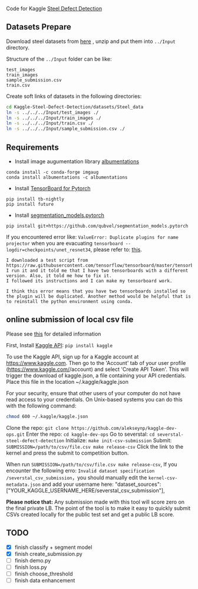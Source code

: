 Code for Kaggle [Steel Defect Detection](https://www.kaggle.com/c/severstal-steel-defect-detection)

## Datasets Prepare
Download steel datasets from [here](https://www.kaggle.com/c/severstal-steel-defect-detection/data) , unzip and put them into `../Input` directory.  

Structure of the `../Input` folder can be like:

```
test_images
train_images
sample_submission.csv
train.csv
```

Create soft links of datasets in the following directories:

```bash
cd Kaggle-Steel-Defect-Detection/datasets/Steel_data
ln -s ../../../Input/test_images ./
ln -s ../../../Input/train_images ./
ln -s ../../../Input/train.csv ./
ln -s ../../../Input/sample_submission.csv ./
```

## Requirements
* Install image augumentation library [albumentations](https://github.com/albu/albumentations)
```
conda install -c conda-forge imgaug
conda install albumentations -c albumentations
```
* Install [TensorBoard for Pytorch](https://pytorch.org/docs/stable/tensorboard.html)
```
pip install tb-nightly
pip install future
```
* Install [segmentation_models.pytorch](https://github.com/qubvel/segmentation_models.pytorch)
```
pip install git+https://github.com/qubvel/segmentation_models.pytorch
```

If you encountered error like: `ValueError: Duplicate plugins for name projector` when you are evacuating `tensorboard --logdir=checkpoints/unet_resnet34`, please refer to: [this](https://github.com/pytorch/pytorch/issues/22676).

```
I downloaded a test script from https://raw.githubusercontent.com/tensorflow/tensorboard/master/tensorboard/tools/diagnose_tensorboard.py
I run it and it told me that I have two tensorboards with a different version. Also, it told me how to fix it.
I followed its instructions and I can make my tensorboard work.

I think this error means that you have two tensorboards installed so the plugin will be duplicated. Another method would be helpful that is to reinstall the python environment using conda.
```

## online submission of local csv file
Please see [this](https://www.kaggle.com/c/severstal-steel-defect-detection/discussion/108638#latest-628715) for detailed information

First, Install [Kaggle API](https://github.com/Kaggle/kaggle-api): `pip install kaggle`

To use the Kaggle API, sign up for a Kaggle account at https://www.kaggle.com. Then go to the 'Account' tab of your user profile (https://www.kaggle.com/<username>/account) and select 'Create API Token'. This will trigger the download of kaggle.json, a file containing your API credentials. Place this file in the location ~/.kaggle/kaggle.json

For your security, ensure that other users of your computer do not have read access to your credentials. On Unix-based systems you can do this with the following command:

```bash
chmod 600 ~/.kaggle/kaggle.json
```

Clone the repo: `git clone https://github.com/alekseynp/kaggle-dev-ops.git`
Enter the repo: `cd kaggle-dev-ops`
Go to severstal: `cd severstal-steel-defect-detection`
Initialize: `make init-csv-submission`
Submit: `SUBMISSION=/path/to/csv/file.csv make release-csv`
Click the link to the kernel and press the submit to competition button.

When run `SUBMISSION=/path/to/csv/file.csv make release-csv`, If you encounter the following erro: `Invalid dataset specification /severstal_csv_submission`，you should manually edit the `kernel-csv-metadata.json` and add your username here:
"dataset_sources": ["YOUR_KAGGLE_USERNAME_HERE/severstal_csv_submission"],

**Please notice that:** Any submission made with this tool will score zero on the final private LB. The point of the tool is to make it easy to quickly submit CSVs created locally for the public test set and get a public LB score.

## TODO
- [x] finish classify + segment model
- [x] finish create_submission.py 
- [ ] finish demo.py
- [ ] finish loss.py
- [ ] finish choose_threshold
- [ ] finish data enhancement